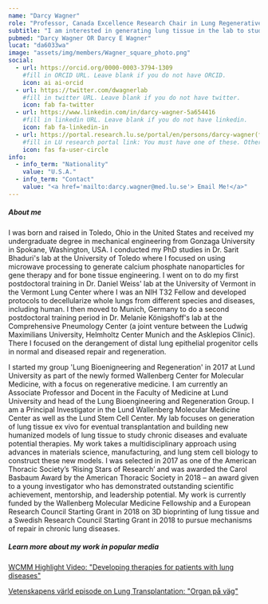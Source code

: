```yaml
---
name: "Darcy Wagner"
role: "Professor, Canada Excellence Research Chair in Lung Regenerative Medicine"
subtitle: "I am interested in generating lung tissue in the lab to study disease, develop new therapies and one day to be able to manufacture lung tissue in the lab for transplantation."
pubmed: "Darcy Wagner OR Darcy E Wagner"
lucat: "da6033wa"
image: "assets/img/members/Wagner_square_photo.png"
social:
  - url: https://orcid.org/0000-0003-3794-1309
    #fill in ORCID URL. Leave blank if you do not have ORCID.
    icon: ai ai-orcid
  - url: https://twitter.com/dwagnerlab
    #fill in twitter URL. Leave blank if you do not have twitter.
    icon: fab fa-twitter
  - url: https://www.linkedin.com/in/darcy-wagner-5a654416
    #fill in linkedin URL. Leave blank if you do not have linkedin.
    icon: fab fa-linkedin-in
  - url: https://portal.research.lu.se/portal/en/persons/darcy-wagner(f5bc7915-12f6-415b-8203-fcc7adb02d45).html
    #fill in LU research portal link: You must have one of these. Otherwise, leave blank.
    icon: fas fa-user-circle
info:
  - info_term: "Nationality"
    value: "U.S.A."
  - info_term: "Contact"
    value: "<a href='mailto:darcy.wagner@med.lu.se'> Email Me!</a>"
---
```

##### About me
I was born and raised in Toledo, Ohio in the United States and received my undergraduate degree in mechanical engineering from Gonzaga University in Spokane, Washington, USA. I conducted my PhD studies in Dr. Sarit Bhaduri's lab at the University of Toledo where I focused on using microwave processing to generate calcium phosphate nanoparticles for gene therapy and for bone tissue engineering. I went on to do my first postdoctoral training in Dr. Daniel Weiss' lab at the University of Vermont in the Vermont Lung Center where I was an NIH T32 Fellow and developed protocols to decellularize whole lungs from different species and diseases, including human. I then moved to Munich, Germany to do a second postdoctoral training period in Dr. Melanie Königshoff's lab at the Comprehensive Pneumology Center (a joint venture between the Ludwig Maximilians University, Helmholtz Center Munich and the Asklepios Clinic). There I focused on the derangement of distal lung epithelial progenitor cells in normal and diseased repair and regeneration.  

I started my group 'Lung Bioenigneering and Regeneration' in 2017 at Lund University as part of the newly formed Wallenberg Center for Molecular Medicine, with a focus on regenerative medicine. I am currently an Associate Professor and Docent in the Faculty of Medicine at Lund University and head of the Lung Bioengineering and Regeneration Group. I am a Principal Investigator in the Lund Wallenberg Molecular Medicine Center as well as the Lund Stem Cell Center. My lab focuses on generation of lung tissue ex vivo for eventual transplantation and building new humanized models of lung tissue to study chronic diseases and evaluate potential therapies. My work takes a multidisciplinary approach using advances in materials science, manufacturing, and lung stem cell biology to construct these new models.
I was selected in 2017 as one of the American Thoracic Society’s ‘Rising Stars of Research’ and was awarded the Carol Basbaum Award by the American Thoracic Society in 2018 – an award given to a young investigator who has demonstrated outstanding scientific achievement, mentorship, and leadership potential. My work is currently funded by the Wallenberg Molecular Medicine Fellowship and a European Research Council Starting Grant in 2018 on 3D bioprinting of lung tissue and a Swedish Research Council Starting Grant in 2018 to pursue mechanisms of repair in chronic lung diseases. 

##### Learn more about my work in popular media
[WCMM Highlight Video: "Developing therapies for patients with lung diseases"](https://www.youtube.com/watch?v=kgIDXKYqKu0)

[Vetenskapens värld episode on Lung Transplantation: "Organ på väg"](https://www.vetenskaphalsa.se/lundaforskare-provar-metod-mot-organavstotning/)

